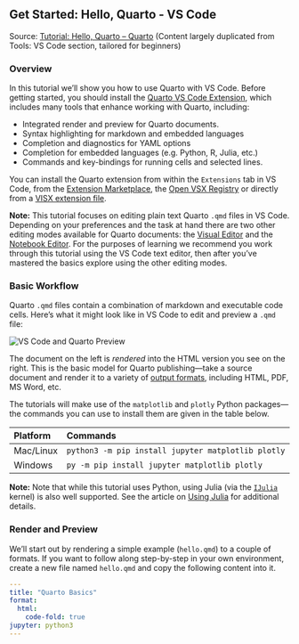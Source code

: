## Get Started: Hello, Quarto - VS Code

Source: [Tutorial: Hello, Quarto – Quarto](https://quarto.org/docs/get-started/hello/vscode.html) (Content largely duplicated from Tools: VS Code section, tailored for beginners)

### Overview

In this tutorial we’ll show you how to use Quarto with VS Code. Before getting started, you should install the [Quarto VS Code Extension](https://marketplace.visualstudio.com/items?itemName=quarto.quarto), which includes many tools that enhance working with Quarto, including:

*   Integrated render and preview for Quarto documents.
*   Syntax highlighting for markdown and embedded languages
*   Completion and diagnostics for YAML options
*   Completion for embedded languages (e.g. Python, R, Julia, etc.)
*   Commands and key-bindings for running cells and selected lines.

You can install the Quarto extension from within the `Extensions` tab in VS Code, from the [Extension Marketplace](https://marketplace.visualstudio.com/items?itemName=quarto.quarto), the [Open VSX Registry](https://open-vsx.org/extension/quarto/quarto) or directly from a [VISX extension file](https://github.com/quarto-dev/quarto/releases).

**Note:** This tutorial focuses on editing plain text Quarto `.qmd` files in VS Code. Depending on your preferences and the task at hand there are two other editing modes available for Quarto documents: the [Visual Editor](https://quarto.org/docs/tools/vscode-visual-editor.html) and the [Notebook Editor](https://quarto.org/docs/tools/vscode-notebook-editor.html). For the purposes of learning we recommend you work through this tutorial using the VS Code text editor, then after you’ve mastered the basics explore using the other editing modes.

### Basic Workflow

Quarto `.qmd` files contain a combination of markdown and executable code cells. Here’s what it might look like in VS Code to edit and preview a `.qmd` file:

![VS Code and Quarto Preview](https://quarto.org/docs/get-started/images/vscode-hello.png)

The document on the left is *rendered* into the HTML version you see on the right. This is the basic model for Quarto publishing—take a source document and render it to a variety of [output formats](https://quarto.org/docs/output-formats/all-formats.html), including HTML, PDF, MS Word, etc.

The tutorials will make use of the `matplotlib` and `plotly` Python packages—the commands you can use to install them are given in the table below.

| Platform   | Commands                                                     |
| :--------- | :----------------------------------------------------------- |
| Mac/Linux  | `python3 -m pip install jupyter matplotlib plotly`           |
| Windows    | `py -m pip install jupyter matplotlib plotly`                |

**Note:** Note that while this tutorial uses Python, using Julia (via the [`IJulia`](https://github.com/JuliaLang/IJulia.jl) kernel) is also well supported. See the article on [Using Julia](https://quarto.org/docs/computations/julia.html) for additional details.

### Render and Preview

We’ll start out by rendering a simple example (`hello.qmd`) to a couple of formats. If you want to follow along step-by-step in your own environment, create a new file named `hello.qmd` and copy the following content into it.

```yaml
---
title: "Quarto Basics"
format:
  html:
    code-fold: true
jupyter: python3
---


